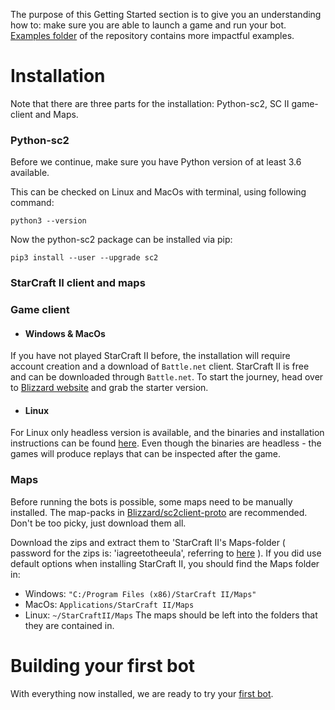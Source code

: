 The purpose of this Getting Started section is to give you an understanding how to: make sure you are able to launch a game and run your bot. [Examples folder](https://github.com/Dentosal/python-sc2/tree/master/examples) of the repository contains more impactful examples.

# Installation 

Note that there are three parts for the installation: Python-sc2, SC II game-client and Maps.

### Python-sc2
Before we continue, make sure you have Python version of at least 3.6 available.

This can be checked on Linux and MacOs with terminal, using following command:
```
python3 --version
```

Now the python-sc2 package can be installed via pip:

```
pip3 install --user --upgrade sc2
```

### StarCraft II client and maps
### Game client
* #### Windows & MacOs
If you have not played StarCraft II before, the installation will require account creation and a download of ``Battle.net`` client. StarCraft II is free and can be downloaded through ``Battle.net``. To start the journey, head over to [Blizzard website](https://us.battle.net/account/sc2/starter-edition/) and grab the starter version.

* #### Linux
For Linux only headless version is available, and the binaries and installation instructions can be found [here](https://github.com/Blizzard/s2client-proto/blob/master/docs/linux.md#setup). Even though the binaries are headless - the games will produce replays that can be inspected after the game.

### Maps
Before running the bots is possible, some maps need to be manually installed. The map-packs in [Blizzard/sc2client-proto](https://github.com/Blizzard/s2client-proto#map-packs) are recommended. Don't be too picky, just download them all.

Download the zips and extract them to 'StarCraft II's Maps-folder ( password for the zips is: 'iagreetotheeula', referring to [here](https://github.com/Blizzard/s2client-proto#downloads) ).
If you did use default options when installing StarCraft II, you should find the Maps folder in:
* Windows: ``"C:/Program Files (x86)/StarCraft II/Maps"``
* MacOs: ``Applications/StarCraft II/Maps``
* Linux: ``~/StarCraftII/Maps``
The maps should be left into the folders that they are contained in.

# Building your first bot
With everything now installed, we are ready to try your [first bot](./Very-first-bot).